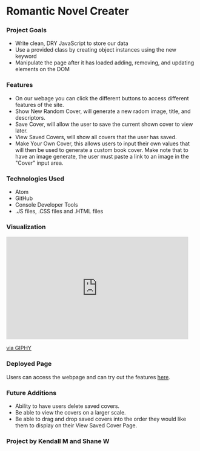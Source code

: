 # Romantic Novel Creater

### Project Goals
* Write clean, DRY JavaScript to store our data
* Use a provided class by creating object instances using the new keyword
* Manipulate the page after it has loaded adding, removing, and updating elements on the DOM

### Features
  * On our webage you can click the different buttons to access different features of the site.
  * Show New Random Cover, will generate a new radom image, title, and descriptors.
  * Save Cover, will allow the user to save the current shown cover to view later.
  * View Saved Covers, will show all covers that the user has saved.
  * Make Your Own Cover, this allows users to input their own values that will then be used to generate a custom book cover. Make note that to have an image generate, the user must paste a link to an image in the "Cover" input area.
  
### Technologies Used
  * Atom
  * GitHub
  * Console Developer Tools
  * .JS files, .CSS files and .HTML files

### Visualization
<iframe src="https://giphy.com/embed/nywRRChfil8E3Tn0th" width="480" height="270" frameBorder="0" class="giphy-embed" allowFullScreen></iframe><p><a href="https://giphy.com/gifs/nywRRChfil8E3Tn0th">via GIPHY</a></p>

### Deployed Page
Users can access the webpage and can try out the features [here](https://kendallm360.github.io/romcom/). 


### Future Additions
  * Ability to have users delete saved covers.
  * Be able to view the covers on a larger scale.
  * Be able to drag and drop saved covers into the order they would like them to display on their View Saved Cover Page.

### Project by Kendall M and Shane W
